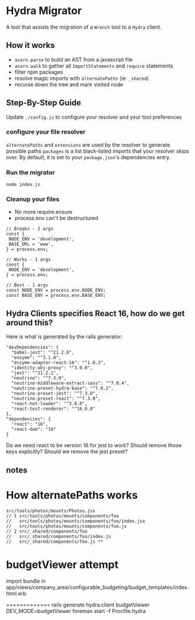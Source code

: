# Hydra Migrator

A tool that assists the migration of a `Wrench` tool to a `Hydra` client.

## How it works
- `acorn.parse` to build an AST from a javascript file
- `acorn.walk` to gather all `ImportStatements` and `require` statements
- filter npm packages
- resolve magic imports with `alternatePaths` (ie: `_shared`)
- recurse down the tree and mark visited node

## Step-By-Step Guide
Update `./config.js` to configure your resolver and your tool preferences

### configure your file resolver
`alternatePaths` and `extensions` are used by the resolver to generate possible paths
`packages` is a list black-listed imports that your resolver skips over.
By default, it is set to your `package.json`'s dependencies entry.

### Run the migrator

```
node index.js
```
### Cleanup your files
 - No more require.ensure
 - process.env can't be destructured
 ```
// Breaks - 2 args
const {
  NODE_ENV = 'development',
  BASE_URL = 'www',
} = process.env;

// Works - 1 args
const {
  NODE_ENV = 'development',
} = process.env;

// Best - 1 args
const NODE_ENV = process.env.NODE_ENV;
const BASE_ENV = process.env.BASE_ENV;
```

## Hydra Clients specifies React 16, how do we get around this?
Here is what is generated by the rails generator:
```
"devDependencies": {
  "babel-jest": "^21.2.0",
  "enzyme": "^3.1.0",
  "enzyme-adapter-react-16": "^1.0.3",
  "identity-obj-proxy": "^3.0.0",
  "jest": "^21.2.1",
  "neutrino": "^7.3.0",
  "neutrino-middleware-extract-sass": "^7.0.4",
  "neutrino-preset-hydra-base": "^7.0.2",
  "neutrino-preset-jest": "^7.3.0",
  "neutrino-preset-react": "^7.3.0",
  "react-hot-loader": "^3.0.0",
  "react-test-renderer": "^16.0.0"
},
"dependencies": {
  "react": "16",
  "react-dom": "16"
}
```

Do we need react to be version 16 for jest to work?
Should remove those keys explicitly?
Should we remove the jest preset?

## notes
# How alternatePaths works


<!-- file: src/tools/photos/mounts/Photos.jsx
import: 'components/foo'

searchPaths = alternatePaths.concat(currentDirectory) -->


```
src/tools/photos/mounts/Photos.jsx
// 1 src/tools/photos/mounts/components/foo
//   src/tools/photos/mounts/components/foo/index.jsx
//   src/tools/photos/mounts/components/foo.js
// 2 src/_shared/components/foo
//   src/_shared/components/foo/index.js
//   src/_shared/components/foo.js **

```


budgetViewer attempt
==

import bundle in app/views/company_area/configurable_budgeting/budget_templates/index.html.erb




=============
rails generate hydra:client budgetViewer
DEV_MODE=budgetViewer foreman start -f Procfile.hydra
